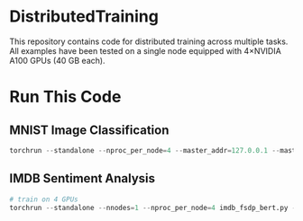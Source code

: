 # DistributedTraining
This repository contains code for distributed training across multiple tasks.  
All examples have been tested on a single node equipped with 4×NVIDIA A100 GPUs (40 GB each).

# Run This Code

## MNIST Image Classification
```python
torchrun --standalone --nproc_per_node=4 --master_addr=127.0.0.1 --master_port=10001 ddplearning.py --dist-backend nccl --epochs 100 --batch-size 2048
```

## IMDB Sentiment Analysis
```python
# train on 4 GPUs
torchrun --standalone --nnodes=1 --nproc_per_node=4 imdb_fsdp_bert.py --epochs 3 --batch-size 16 --lr 3e-5 --run-name fsdp-bert
```
